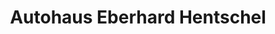 ---
title: "Autohaus Eberhard Hentschel"
url: /pulsnitz/autohaus-eberhard-hentschel/
shop: Autohaus
---